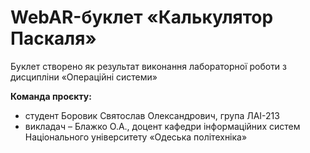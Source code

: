 # WebAR-буклет «Калькулятор Паскаля»
Буклет створено як результат виконання лабораторної роботи з дисципліни
«Операційні системи»

**Команда проєкту:** 
+ студент Боровик Святослав Олександрович, група ЛАІ-213
+ викладач – Блажко О.А., доцент кафедри інформаційних систем Національного
університету «Одеська політехніка» 
